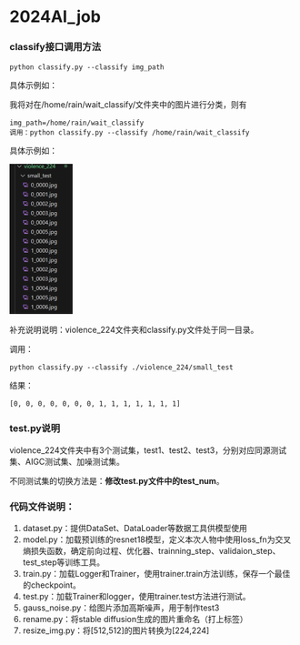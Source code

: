 # 2024AI_job

### classify接口调用方法

```
python classify.py --classify img_path
```

具体示例如：

我将对在/home/rain/wait_classify/文件夹中的图片进行分类，则有

```
img_path=/home/rain/wait_classify
调用：python classify.py --classify /home/rain/wait_classify
```

具体示例如：

<img src="describe.png"  style="zoom:50%;" />

补充说明说明：violence_224文件夹和classify.py文件处于同一目录。

调用：

```
python classify.py --classify ./violence_224/small_test
```

结果：

```
[0, 0, 0, 0, 0, 0, 0, 1, 1, 1, 1, 1, 1, 1]
```

### test.py说明

​	violence_224文件夹中有3个测试集，test1、test2、test3，分别对应同源测试集、AIGC测试集、加噪测试集。

​	不同测试集的切换方法是：**修改test.py文件中的test_num**。

### 代码文件说明：

1. dataset.py：提供DataSet、DataLoader等数据工具供模型使用
2. model.py：加载预训练的resnet18模型，定义本次人物中使用loss_fn为交叉熵损失函数，确定前向过程、优化器、trainning_step、validaion_step、test_step等训练工具。
3. train.py：加载Logger和Trainer，使用trainer.train方法训练，保存一个最佳的checkpoint。
4. test.py：加载Trainer和logger，使用trainer.test方法进行测试。
5. gauss_noise.py：给图片添加高斯噪声，用于制作test3
6. rename.py：将stable diffusion生成的图片重命名（打上标签）
7. resize_img.py：将[512,512]的图片转换为[224,224]
